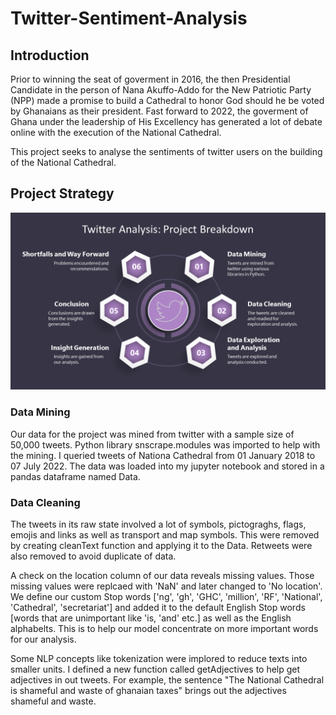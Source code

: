 # Twitter-Sentiment-Analysis
## Introduction
Prior to winning the seat of goverment in 2016, the then Presidential Candidate in the person of Nana Akuffo-Addo for the New Patriotic Party (NPP) made a promise to build a Cathedral to honor God should he be voted by Ghanaians as their president. Fast forward to 2022, the goverment of Ghana under the leadership of His Excellency has generated a lot of debate online with the execution of the National Cathedral.

This project seeks to analyse the sentiments of twitter users on the building of the National Cathedral.

## Project Strategy
![image](https://github.com/rkadey/Twitter-Sentiment-Analysis/blob/main/Twitter%20Analysis%20Project%20Breakdown%20Infographics.png?raw=true)



### Data Mining
Our data for the project was mined from twitter with a sample size of 50,000 tweets. Python library snscrape.modules was imported to help with the mining. I queried tweets of Nationa Cathedral from 01 January 2018 to 07 July 2022. The data was loaded into my jupyter notebook and stored in a pandas dataframe named Data.

### Data Cleaning
The tweets in its raw state involved a lot of symbols, pictograghs, flags, emojis and links as well as transport and map symbols. This were removed by creating cleanText function and applying it to the Data. Retweets were also removed to avoid duplicate of data.

A check on the location column of our data reveals missing values. Those missing values were replcaed with 'NaN' and later changed to 'No location'. We define our custom Stop words ['ng', 'gh', 'GHC', 'million', 'RF', 'National', 'Cathedral', 'secretariat'] and added it to the default English Stop words [words that are unimportant like 'is, 'and' etc.] as well as the English alphabelts. This is to help our model concentrate on more important words for our analysis.

Some NLP concepts like tokenization were implored to reduce texts into smaller units. I defined a new function called getAdjectives to help get adjectives in out tweets. For example, the sentence "The National Cathedral is shameful and waste of ghanaian taxes" brings out the adjectives shameful and waste.
